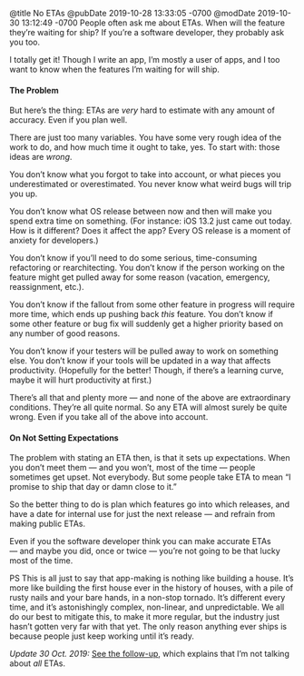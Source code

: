 @title No ETAs
@pubDate 2019-10-28 13:33:05 -0700
@modDate 2019-10-30 13:12:49 -0700
People often ask me about ETAs. When will the feature they’re waiting for ship? If you’re a software developer, they probably ask you too.

I totally get it! Though I write an app, I’m mostly a user of apps, and I too want to know when the features I’m waiting for will ship.

#### The Problem

But here’s the thing: ETAs are _very_ hard to estimate with any amount of accuracy. Even if you plan well.

There are just too many variables. You have some very rough idea of the work to do, and how much time it ought to take, yes. To start with: those ideas are _wrong_.

You don’t know what you forgot to take into account, or what pieces you underestimated or overestimated. You never know what weird bugs will trip you up.

You don’t know what OS release between now and then will make you spend extra time on something. (For instance: iOS 13.2 just came out today. How is it different? Does it affect the app? Every OS release is a moment of anxiety for developers.)

You don’t know if you’ll need to do some serious, time-consuming refactoring or rearchitecting. You don’t know if the person working on the feature might get pulled away for some reason (vacation, emergency, reassignment, etc.).

You don’t know if the fallout from some other feature in progress will require more time, which ends up pushing back _this_ feature. You don’t know if some other feature or bug fix will suddenly get a higher priority based on any number of good reasons.

You don’t know if your testers will be pulled away to work on something else. You don’t know if your tools will be updated in a way that affects productivity. (Hopefully for the better! Though, if there’s a learning curve, maybe it will hurt productivity at first.)

There’s all that and plenty more — and none of the above are extraordinary conditions. They’re all quite normal. So any ETA will almost surely be quite wrong. Even if you take all of the above into account.

#### On Not Setting Expectations

The problem with stating an ETA then, is that it sets up expectations. When you don’t meet them — and you won’t, most of the time — people sometimes get upset. Not everybody. But some people take ETA to mean “I promise to ship that day or damn close to it.”

So the better thing to do is plan which features go into which releases, and have a date for internal use for just the next release — and refrain from making public ETAs.

Even if you the software developer think you can make accurate ETAs — and maybe you did, once or twice — you’re not going to be that lucky most of the time.

PS This is all just to say that app-making is nothing like building a house. It’s more like building the first house ever in the history of houses, with a pile of rusty nails and your bare hands, in a non-stop tornado. It’s different every time, and it’s astonishingly complex, non-linear, and unpredictable. We all do our best to mitigate this, to make it more regular, but the industry just hasn’t gotten very far with that yet. The only reason anything ever ships is because people just keep working until it’s ready.

<i>Update 30 Oct. 2019:</i> [See the follow-up](https://inessential.com/2019/10/30/etas_follow_up), which explains that I’m not talking about *all* ETAs.
